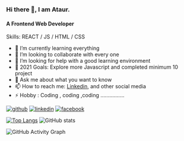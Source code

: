 ### Hi there 👋, I am Ataur.
#### A Frontend Web Developer

Skills: REACT / JS / HTML / CSS

- 🌱 I’m currently learning everything 
- 👯 I’m looking to collaborate with every one 
- 🤔 I’m looking for help with a good learning environment 
- 🥅 2021 Goals: Explore more Javascript and completed minimum 10 project 
- 💬 Ask me about what you want to know 
- 📫 How to reach me: [Linkedin](https://www.linkedin.com/in/ataur39n/), and other social media 
- ⚡ Hobby : Coding , coding ,coding ................


[<img src='https://img.shields.io/github/followers/ataur39n-sharif?label=Follow&style=social' alt='github'>](https://github.com/ataur39n-sharif)  [<img src='https://img.shields.io/badge/%20-Connect-black?color=14171A&labelColor=212121&logo=linkedin&logoColor=ffffff' alt='linkedin' >](https://www.linkedin.com/in/ataur39n/)  [<img src='https://img.shields.io/badge/%20-Follow-black?color=14171A&labelColor=1976d2&logo=facebook&logoColor=ffffff' alt='facebook' >](https://www.facebook.com/ataur39n.sharif)  

[![Top Langs](https://github-readme-stats.vercel.app/api/top-langs/?username=ataur39n-sharif)](https://github.com/anuraghazra/github-readme-stats)       ![GitHub stats](https://github-readme-stats.vercel.app/api?username=ataur39n-sharif&show_icons=true)  



![GitHub Activity Graph](https://activity-graph.herokuapp.com/graph?username=ataur39n-sharif)  

